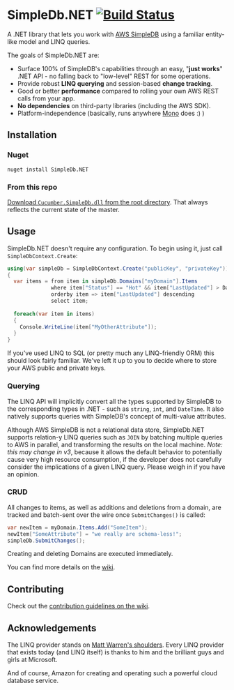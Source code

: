 # SimpleDb.NET [![Build Status](https://travis-ci.org/rexm/SimpleDb.Net.svg?branch=master)](https://travis-ci.org/rexm/SimpleDb.Net)

A .NET library that lets you work with [AWS SimpleDB][1] using a familiar entity-like model and LINQ queries.

The goals of SimpleDb.NET are:
* Surface 100% of SimpleDB's capabilities through an easy, "**just works**" .NET API - no falling back to "low-level" REST for some operations.
* Provide robust **LINQ querying** and session-based **change tracking**.
* Good or better **performance** compared to rolling your own AWS REST calls from your app.
* **No dependencies** on third-party libraries (including the AWS SDK).
* Platform-independence (basically, runs anywhere [Mono][3] does :) )

## Installation

### Nuget

    nuget install SimpleDb.NET
    
### From this repo

[Download `Cucumber.SimpleDb.dll` from the root directory](https://github.com/rexm/SimpleDb.Net/raw/master/Cucumber.SimpleDb.dll). That always reflects the current state of the master.

## Usage

SimpleDb.NET doesn't require any configuration. To begin using it, just call `SimpleDbContext.Create`:

```C#
using(var simpleDb = SimpleDbContext.Create("publicKey", "privateKey"))
{
  var items = from item in simpleDb.Domains["myDomain"].Items
              where item["Status"] == "Hot" && item["LastUpdated"] > DateTime.Now.AddDays(-1)
              orderby item => item["LastUpdated"] descending
              select item;
    
  foreach(var item in items)
  {
    Console.WriteLine(item["MyOtherAttribute"]);
  }
}
```

If you've used LINQ to SQL (or pretty much any LINQ-friendly ORM) this should look fairly familiar. We've left it up to you to decide where to store your AWS public and private keys.

### Querying

The LINQ API will implicitly convert all the types supported by SimpleDB to the corresponding types in .NET - such as `string`, `int`, and `DateTime`. It also natively supports queries with SimpleDB's concept of multi-value attributes.

Although AWS SimpleDB is not a relational data store, SimpleDb.NET supports relation-y LINQ queries such as `JOIN` by batching multiple queries to AWS in parallel, and transforming the results on the local machine. *Note: this may change in v3*, because it allows the default behavior to potentially cause very high resource consumption, if the developer does not carefully consider the implications of a given LINQ query. Please weigh in if you have an opinion.

### CRUD

All changes to items, as well as additions and deletions from a domain, are tracked and batch-sent over the wire once `SubmitChanges()` is called:

```C#
var newItem = myDomain.Items.Add("SomeItem");
newItem["SomeAttribute"] = "we really are schema-less!";
simpleDb.SubmitChanges();
```
    
Creating and deleting Domains are executed immediately.

You can find more details on the [wiki](https://github.com/rexm/SimpleDb.Net/wiki).

## Contributing

Check out the [contribution guidelines on the wiki](https://github.com/rexm/SimpleDb.Net/wiki/About-the-Project#how-to-contribute).

## Acknowledgements

The LINQ provider stands on [Matt Warren's shoulders][2]. Every LINQ provider that exists today (and LINQ itself) is thanks to him and the brilliant guys and girls at Microsoft.

And of course, Amazon for creating and operating such a powerful cloud database service.


[1]: http://aws.amazon.com/simpledb
[2]: http://blogs.msdn.com/b/mattwar/archive/2008/11/18/linq-links.aspx
[3]: http://www.mono-project.com/
